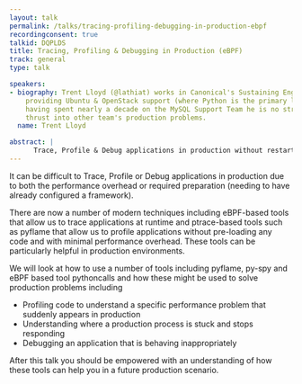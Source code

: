 ```yaml
---
layout: talk
permalink: /talks/tracing-profiling-debugging-in-production-ebpf
recordingconsent: true
talkid: DQPLDS
title: Tracing, Profiling & Debugging in Production (eBPF)
track: general
type: talk

speakers:
- biography: Trent Lloyd (@lathiat) works in Canonical's Sustaining Engineering team
    providing Ubuntu & OpenStack support (where Python is the primary language). Previously
    having spent nearly a decade on the MySQL Support Team he is no stranger to being
    thrust into other team's production problems.
  name: Trent Lloyd

abstract: | 
      Trace, Profile & Debug applications in production without restarting or loading a framework.We will look at a number of modern techniques including eBPF and ptrace to attach to running production applications with no preparation and minimal performance impact.
---
```


It can be difficult to Trace, Profile or Debug applications in production due to both the performance overhead or required preparation (needing to have already configured a framework).

There are now a number of modern techniques including eBPF-based tools that allow us to trace applications at runtime and ptrace-based tools such as pyflame that allow us to profile applications without pre-loading any code and with minimal performance overhead. These tools can be particularly helpful in production environments.

We will look at how to use a number of tools including pyflame, py-spy and eBPF based tool pythoncalls and how these might be used to solve production problems including
 - Profiling code to understand a specific performance problem that suddenly appears in production
 - Understanding where a production process is stuck and stops responding
 - Debugging an application that is behaving inappropriately

After this talk you should be empowered with an understanding of how these tools can help you in a future production scenario.
